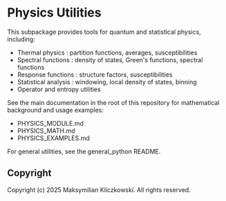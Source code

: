 # Physics Utilities

This subpackage provides tools for quantum and statistical physics, including:

- Thermal physics           : partition functions, averages, susceptibilities
- Spectral functions        : density of states, Green's functions, spectral functions
- Response functions        : structure factors, susceptibilities
- Statistical analysis      : windowing, local density of states, binning
- Operator and entropy utilities

See the main documentation in the root of this repository for mathematical background and usage examples:

- PHYSICS_MODULE.md
- PHYSICS_MATH.md
- PHYSICS_EXAMPLES.md

For general utilities, see the general_python README.

## Copyright

Copyright (c) 2025 Maksymilian Kliczkowski. All rights reserved.
